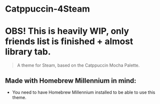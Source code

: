 # Catppuccin-4Steam

# OBS! This is heavily WIP, only friends list is finished + almost library tab.

> A theme for Steam, based on the Catppuccin Mocha Palette.


## Made with Homebrew Millennium in mind:
- You need to have Homebrew Millennium installed to be able to use this theme.

